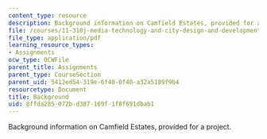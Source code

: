 ```yaml
---
content_type: resource
description: Background information on Camfield Estates, provided for a project.
file: /courses/11-310j-media-technology-and-city-design-and-development-fall-2002/8ffda285072bd387169f1f8f691dbab1_background.pdf
file_type: application/pdf
learning_resource_types:
- Assignments
ocw_type: OCWFile
parent_title: Assignments
parent_type: CourseSection
parent_uid: 5412ed54-319e-6f40-0f40-a32a5189f9b4
resourcetype: Document
title: Background
uid: 8ffda285-072b-d387-169f-1f8f691dbab1
---
```

Background information on Camfield Estates, provided for a project.

